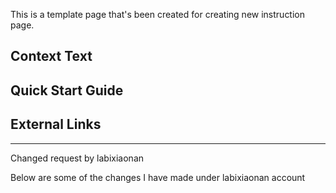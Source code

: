 


This is a template page that's been created for creating new instruction page.

<!-- 

==This is a comment==

Whatever in the comment won't appear on the live site

-->

## Context Text
<!-- Insert the intro text here -->

## Quick Start Guide
<!-- Insert the quick start guide here  -->

## External Links
<!-- Add external link here -->

---
Changed request by labixiaonan

Below are some of the changes I have made under labixiaonan account
